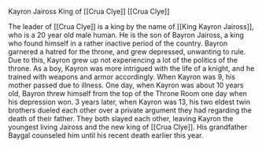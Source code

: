 Kayron Jaiross
King of [[Crua Clye]]
[[Crua Clye]]

The leader of [[Crua Clye]] is a king by the name of [[King Kayron Jaiross]], who is a 20 year old male human. He is the son of Bayron Jaiross, a king who found himself in a rather inactive period of the country. Bayron garnered a hatred for the throne, and grew depressed, unwanting to rule. Due to this, Kayron grew up not experiencing a lot of the politics of the throne. As a boy, Kayron was more intrigued with the life of a knight, and he trained with weapons and armor accordingly. When Kayron was 9, his mother passed due to illness. One day, when Kayron was about 10 years old, Bayron threw himself from the top of the Throne Room one day when his depression won. 3 years later, when Kayron was 13, his two eldest twin brothers dueled each other over a private argument they had regarding the death of their father. They both slayed each other, leaving Kayron the youngest living Jaiross and the new king of [[Crua Clye]]. His grandfather Baygal counseled him until his recent death earlier this year.